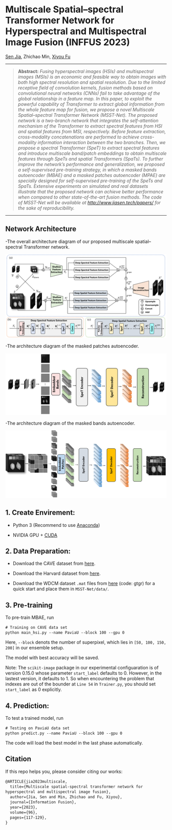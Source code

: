 # Multiscale Spatial–spectral Transformer Network for Hyperspectral and Multispectral Image Fusion (INFFUS 2023)


[Sen Jia](https://scholar.google.com.hk/citations?hl=zh-CN&user=UxbDMKoAAAAJ), Zhichao Min, [Xiyou Fu](https://scholar.google.com.hk/citations?user=DFgGGCQAAAAJ&hl=zh-CN&oi=sra)



<hr />

> **Abstract:** *Fusing hyperspectral images (HSIs) and multispectral images (MSIs) is an economic and feasible way to obtain images with both high spectral resolution and spatial resolution. Due to the limited receptive field of convolution kernels, fusion methods based on convolutional neural networks (CNNs) fail to take advantage
of the global relationship in a feature map. In this paper, to exploit the powerful capability of Transformer to extract global information from the whole feature map for fusion, we propose a novel Multiscale Spatial–spectral Transformer Network (MSST-Net). The proposed network is a two-branch network that integrates the self-attention mechanism of the Transformer to extract spectral features from HSI and spatial features from MSI, respectively. Before feature extraction, cross-modality concatenations are performed to achieve cross-modality information interaction between the two branches. Then, we propose a spectral Transformer (SpeT) to extract spectral features and introduce multiscale band/patch embeddings to obtain multiscale features through SpeTs and spatial Transformers (SpaTs). To further improve the network’s performance and generalization, we proposed a self-supervised pre-training strategy, in which a masked bands autoencoder (MBAE) and a masked patches autoencoder (MPAE) are specially designed for self-supervised pre-training of the SpeTs and SpaTs. Extensive experiments on simulated and real datasets illustrate that the proposed network can achieve better performance when compared to other state-of-the-art fusion methods. The code of MSST-Net will be available at http://www.jiasen.tech/papers/ for the sake of reproducibility.* 
<hr />



## Network Architecture
-The overall architecture diagram of our proposed multiscale spatial–spectral Transformer network.
<!-- ![Illustration of MSST-Net](figure/framework.png) -->
<div aligh=center witdh="200"><img src="figure/framework.png"></div>


-The architecture diagram of the masked patches autoencoder.
<!-- ![Illustration of hsi pretrain](figure/pretrain_hsi.png) -->
<img src="figure/pretrain_hsi.png" aligh=center witdh="50px">


-The architecture diagram of the masked bands autoencoder.
<!-- ![Illustration of msi pretrain](figure/pretrain_msi.png) -->
<img src="figure/pretrain_msi.png" aligh=center witdh="50px">



## 1. Create Envirement:

- Python 3 (Recommend to use [Anaconda](https://www.anaconda.com/download/#linux))

- NVIDIA GPU + [CUDA](https://developer.nvidia.com/cuda-downloads)


## 2. Data Preparation:
- Download the CAVE dataset from <a href="https://www1.cs.columbia.edu/CAVE/databases/multispectral">here</a>.

- Download the Harvard dataset from <a href="http://vision.seas.harvard.edu/hyperspec/explore.html">here</a>.

- Download the WDCM dataset `.mat` files from <a href="https://pan.baidu.com/s/13rq0Ov2tEbLrhZWY6_N8mQ">here</a> (code: gtgr) for a quick start and place them in `MSST-Net/data/`.


## 3. Pre-training

To pre-train MBAE, run

```shell
# Training on CAVE data set
python main_hsi.py --name PaviaU --block 100 --gpu 0
```
Here, `--block` denots the number of superpixel, which lies in `[50, 100, 150, 200]` in our ensemble setup.

The model with best accuracy will be saved.

Note: The `scikit-image` package in our experimental configuaration is of version 0.15.0 whose parameter `start_label` defaults to 0. However, in the lastest version, it defaults to 1. So when encountering the problem that indexes are out of the bounder at `Line 54` in `Trainer.py`, you should set `start_label` as 0 explicitly.

## 4. Prediction:

To test a trained model, run 

```shell
# Testing on PaviaU data set
python predict.py --name PaviaU --block 100 --gpu 0
```
The code will load the best model in the last phase automatically.


## Citation
If this repo helps you, please consider citing our works:


```
@ARTICLE{jia2023multiscale,
  title={Multiscale spatial-spectral transformer network for hyperspectral and multispectral image fusion},
  author={Jia, Sen and Min, Zhichao and Fu, Xiyou},
  journal={Information Fusion}, 
  year={2023},
  volume={96},
  pages={117-129},
}
```
